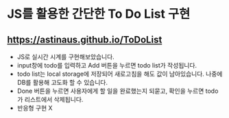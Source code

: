 # JS를 활용한 간단한 To Do List 구현

## https://astinaus.github.io/ToDoList

- JS로 실시간 시계를 구현해보았습니다.
- input창에 todo를 입력하고 Add 버튼을 누르면 todo list가 작성됩니다.
- todo list는 local storage에 저장되어 새로고침을 해도 값이 남아있습니다. 나중에 DB를 활용해 고도화 할 수 있습니다.
- Done 버튼을 누르면 사용자에게 할 일을 완료했는지 되묻고, 확인을 누르면 todo가 리스트에서 삭제됩니다.
- 반응형 구현 X
